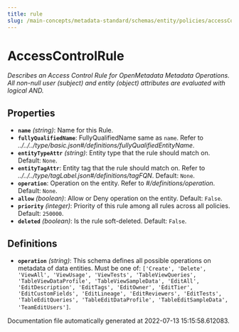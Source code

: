 ```yaml
---
title: rule
slug: /main-concepts/metadata-standard/schemas/entity/policies/accessControl/rule
---
```


# AccessControlRule

*Describes an Access Control Rule for OpenMetadata Metadata Operations. All non-null user (subject) and entity (object) attributes are evaluated with logical AND.*

## Properties

- **`name`** *(string)*: Name for this Rule.
- **`fullyQualifiedName`**: FullyQualifiedName same as `name`. Refer to *../../../type/basic.json#/definitions/fullyQualifiedEntityName*.
- **`entityTypeAttr`** *(string)*: Entity type that the rule should match on. Default: `None`.
- **`entityTagAttr`**: Entity tag that the rule should match on. Refer to *../../../type/tagLabel.json#/definitions/tagFQN*. Default: `None`.
- **`operation`**: Operation on the entity. Refer to *#/definitions/operation*. Default: `None`.
- **`allow`** *(boolean)*: Allow or Deny operation on the entity. Default: `False`.
- **`priority`** *(integer)*: Priority of this rule among all rules across all policies. Default: `250000`.
- **`deleted`** *(boolean)*: Is the rule soft-deleted. Default: `False`.
## Definitions

- **`operation`** *(string)*: This schema defines all possible operations on metadata of data entities. Must be one of: `['Create', 'Delete', 'ViewAll', 'ViewUsage', 'ViewTests', 'TableViewQueries', 'TableViewDataProfile', 'TableViewSampleData', 'EditAll', 'EditDescription', 'EditTags', 'EditOwner', 'EditTier', 'EditCustomFields', 'EditLineage', 'EditReviewers', 'EditTests', 'TableEditQueries', 'TableEditDataProfile', 'TableEditSampleData', 'TeamEditUsers']`.


Documentation file automatically generated at 2022-07-13 15:15:58.612083.
